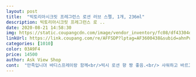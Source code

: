 ```yaml
---
layout: post 
title:  "빅토리아시크릿 프레그런스 로션 러브 스펠, 1개, 236ml" 
description: 빅토리아시크릿 프레그런스 로 ..
date: 2020-08-21 14:58:30 
img: https://static.coupangcdn.com/image/vendor_inventory/fc08/df43304d8bd51d44a39af994255865fcc656361e9886cdf65198cb49036f.jpg 
linkUrl: https://link.coupang.com/re/AFFSDP?lptag=AF3600438&subid=ahnPublicAsk&pageKey=1605403816&itemId=2741911319&vendorItemId=70731955945&traceid=V0-113-41131fc8ea9f0972 
categories: [1010] 
color: 03A9F4 
price: 14500 
author: Ask View Shop 
cont:  "만족입니뎌 바디스프레이랑 함께<br/>빅시 로션 향 짱 좋음.<br/> 샤워하고 바르고 누워서 향 퍼질 때 넘 좋음.<br/><br/>은은한 잔향이 좋아요.<br/><br/>" 
---
```

